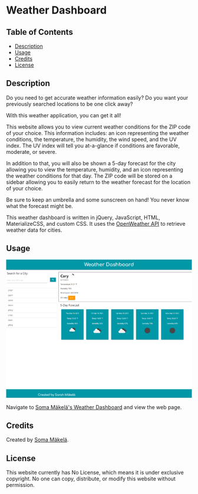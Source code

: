 # Weather Dashboard

## Table of Contents

* [Description](#description)
* [Usage](#usage)
* [Credits](#credits)
* [License](#license)

## Description

Do you need to get accurate weather information easily? Do you want your previously searched locations to be one click away? 

With this weather application, you can get it all! 

This website allows you to view current weather conditions for the ZIP code of your choice. This information includes: an icon representing the weather conditions, the temperature, the humidity, the wind speed, and the UV index. The UV index will tell you at-a-glance if conditions are favorable, moderate, or severe.

In addition to that, you will also be shown a 5-day forecast for the city allowing you to view the temperature, humidity, and an icon representing the weather conditions for that day. The ZIP code will be stored on a sidebar allowing you to easily return to the weather forecast for the location of your choice.

Be sure to keep an umbrella and some sunscreen on hand! You never know what the forecast might be.

This weather dashboard is written in jQuery, JavaScript, HTML, MaterializeCSS, and custom CSS. It uses the [OpenWeather API](https://openweathermap.org/api) to retrieve weather data for cities.

## Usage

![Soma Mäkelä's Weather Dashboard](./assets/images/smakela-weather-dashboard.png)

Navigate to [Soma Mäkelä's Weather Dashboard](https://smakela13.github.io/weather-dashboard/index.html) and view the web page.

## Credits

Created by [Soma Mäkelä](https://github.com/smakela13).

## License

This website currently has No License, which means it is under exclusive copyright. No one can copy, distribute, or modify this website without permission.
